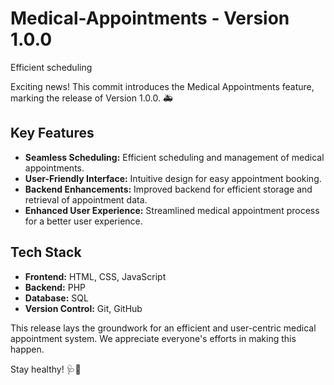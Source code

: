 # Medical-Appointments - Version 1.0.0
Efficient scheduling

Exciting news! This commit introduces the Medical Appointments feature, marking the release of Version 1.0.0. 🚑

## Key Features

- **Seamless Scheduling:** Efficient scheduling and management of medical appointments.
- **User-Friendly Interface:** Intuitive design for easy appointment booking.
- **Backend Enhancements:** Improved backend for efficient storage and retrieval of appointment data.
- **Enhanced User Experience:** Streamlined medical appointment process for a better user experience.

## Tech Stack

- **Frontend:** HTML, CSS, JavaScript
- **Backend:** PHP
- **Database:** SQL
- **Version Control:** Git, GitHub

This release lays the groundwork for an efficient and user-centric medical appointment system. We appreciate everyone's efforts in making this happen.

Stay healthy! 🩺🌟

